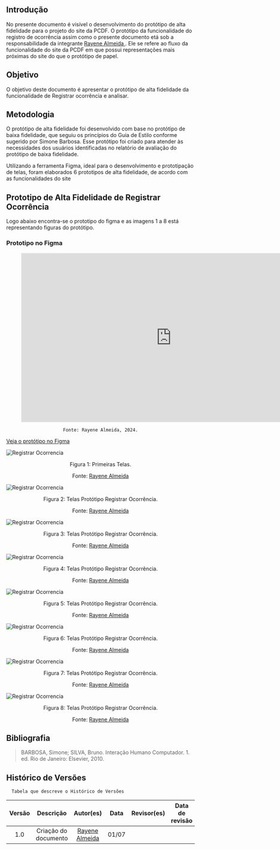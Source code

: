 ## Introdução
No presente documento é visível o desenvolvimento do protótipo de alta fidelidade para o projeto do site da PCDF. O protótipo da funcionalidade do registro de ocorrência assim como o presente documento etá sob a responsabilidade da integrante [ Rayene Almeida ](https://github.com/rayenealmeida). Ele se refere ao fluxo da funcionalidade do site da PCDF em que possui representações mais próximas do site do que o protótipo de papel.

## Objetivo
O objetivo deste documento é apresentar o protótipo de alta fidelidade da funcionalidade de Registrar ocorrência e analisar.

## Metodologia
O protótipo de alta fidelidade foi desenvolvido com base no protótipo de baixa fidelidade, que seguiu os princípios do Guia de Estilo conforme sugerido por Simone Barbosa. Esse protótipo foi criado para atender às necessidades dos usuários identificadas no relatório de avaliação do protótipo de baixa fidelidade.

Utilizando a ferramenta Figma, ideal para o desenvolvimento e prototipação de telas, foram elaborados 6 prototipos de alta fidelidade, de acordo com as funcionalidades do site 


## Prototipo de Alta Fidelidade de Registrar Ocorrência
Logo abaixo encontra-se o prototipo do figma e as imagens 1 a 8 está representando figuras do protótipo.

### Prototipo no Figma

<figure markdown>
  <iframe style="border: 1px solid rgba(0, 0, 0, 0.1);" width="800" height="450" src="https://www.figma.com/embed?embed_host=share&url=https%3A%2F%2Fwww.figma.com%2Fproto%2FVqQmpV62girqgINmRSnLz9%2FProt%25C3%25B3tipo-de-Alta-Fidelidade%3Fnode-id%3D8-256%26starting-point-node-id%3D8%253A187%26scaling%3Dscale-down%26content-scaling%3Dfixed%26t%3DXGpFPfO9pwgQc7G7-1" allowfullscreen></iframe>
  <figcaption markdown style="text-align: center">

    Fonte: Rayene Almeida, 2024.
  </figcaption>
</figure>


[Veja o protótipo no Figma](https://www.figma.com/proto/VqQmpV62girqgINmRSnLz9/Prot%C3%B3tipo-de-Alta-Fidelidade?node-id=8-187&t=n7j89NBd65QYUVdG-1&scaling=min-zoom&content-scaling=fixed&page-id=0%3A1&starting-point-node-id=8%3A187)


![Registrar Ocorrencia](../../../assets/design/nivel3/ocorrencia1.png)
<div align="center">
    <p> Figura 1: Primeiras Telas.
        <center>  <p>Fonte: <a href="https://github.com/rayenealmeida">Rayene Almeida</a></p></center>
    </p> 
</div>


![Registrar Ocorrencia](../../../assets/design/nivel3/ocorrencia2.png)
<div align="center">
    <p> Figura 2: Telas Protótipo Registrar Ocorrência.
        <center>  <p>Fonte: <a href="https://github.com/rayenealmeida">Rayene Almeida</a></p></center>
    </p> 
</div>

![Registrar Ocorrencia](../../../assets/design/nivel3/ocorrencia3.png)
<div align="center">
    <p> Figura 3: Telas Protótipo Registrar Ocorrência.
        <center>  <p>Fonte: <a href="https://github.com/rayenealmeida">Rayene Almeida</a></p></center>
    </p> 
</div>

![Registrar Ocorrencia](../../../assets/design/nivel3/Ocorrencia4.png)
<div align="center">
    <p> Figura 4: Telas Protótipo Registrar Ocorrência.
        <center>  <p>Fonte: <a href="https://github.com/rayenealmeida">Rayene Almeida</a></p></center>
    </p> 
</div>

![Registrar Ocorrencia](../../../assets/design/nivel3/ocorrencia5.png)
<div align="center">
    <p> Figura 5: Telas Protótipo Registrar Ocorrência.
        <center>  <p>Fonte: <a href="https://github.com/rayenealmeida">Rayene Almeida</a></p></center>
    </p> 
</div>

![Registrar Ocorrencia](../../../assets/design/nivel3/ocorrencia6.png)
<div align="center">
    <p> Figura 6: Telas Protótipo Registrar Ocorrência.
        <center>  <p>Fonte: <a href="https://github.com/rayenealmeida">Rayene Almeida</a></p></center>
    </p> 
</div>

![Registrar Ocorrencia](../../../assets/design/nivel3/ocorrencia7.png)
<div align="center">
    <p> Figura 7: Telas Protótipo Registrar Ocorrência.
        <center>  <p>Fonte: <a href="https://github.com/rayenealmeida">Rayene Almeida</a></p></center>
    </p> 
</div>

![Registrar Ocorrencia](../../../assets/design/nivel3/ocorrencia8.png)
<div align="center">
    <p> Figura 8: Telas Protótipo Registrar Ocorrência.
        <center>  <p>Fonte: <a href="https://github.com/rayenealmeida">Rayene Almeida</a></p></center>
    </p> 
</div>



## Bibliografia
> BARBOSA, Simone; SILVA, Bruno. Interação Humano Computador. 1. ed. Rio de Janeiro: Elsevier, 2010.


## Histórico de Versões
      Tabela que descreve o Histórico de Versões

|     Versão       |     Descrição      |      Autor(es)      | Data           |  Revisor(es)          |Data de revisão|
| :----------------------------------------------------------: | :-------------------------------: | :-------------------------------------------------: | :-------------------------------: |  :-------------------------------: | :-------------------------------: |
| 1.0 | Criação do documento |[ Rayene Almeida ](https://github.com/rayenealmeida) | 01/07|| | 
